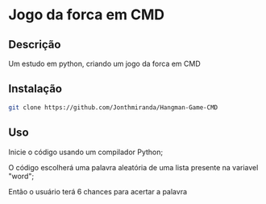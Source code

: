 # Jogo da forca em CMD

## Descrição

Um estudo em python, criando um jogo da forca em CMD

## Instalação

```bash
git clone https://github.com/Jonthmiranda/Hangman-Game-CMD
```

## Uso

Inicie o código usando um compilador Python;

O código escolherá uma palavra aleatória de uma lista presente na variavel "word";

Então o usuário terá 6 chances para acertar a palavra
